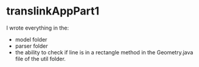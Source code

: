 # translinkAppPart1

I wrote everything in the:
- model folder 
- parser folder 
- the ability to check if line is in a rectangle method in the Geometry.java file of the util folder.

